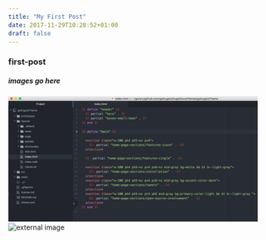 ```yaml
---
title: "My First Post"
date: 2017-11-29T10:28:52+01:00
draft: false
---
```


### first-post

##### images go here

![static image](/static/home-page-templating-example.png)
![external image](https://themes.gohugo.io/images/hugo-initio.tn.png)